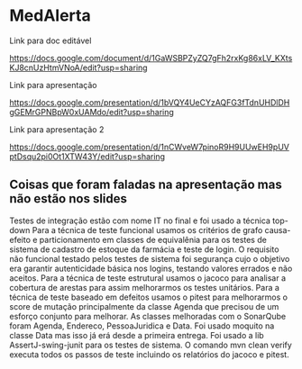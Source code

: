 # MedAlerta

Link para doc editável

https://docs.google.com/document/d/1GaWSBPZyZQ7gFh2rxKg86xLV_KXtsKJ8cnUzHtmVNoA/edit?usp=sharing


Link para apresentação

https://docs.google.com/presentation/d/1bVQY4UeCYzAQFG3fTdnUHDlDHgGEMrGPNBpW0xUAMdo/edit?usp=sharing


Link para apresentação 2

https://docs.google.com/presentation/d/1nCWveW7pinoR9H9UUwEH9pUVptDsqu2pi0Ot1XTW43Y/edit?usp=sharing

## Coisas que foram faladas na apresentação mas não estão nos slides

Testes de integração estão com nome IT no final e foi usado a técnica top-down
Para a técnica de teste funcional usamos os critérios de grafo causa-efeito e particionamento em classes de equivalênia para os testes de sistema de cadastro de estoque da farmácia e teste de login.
O requisito não funcional testado pelos testes de sistema foi segurança cujo o objetivo era garantir autenticidade básica nos logins, testando valores errados e não aceitos.
Para a técnica de teste estrutural usamos o jacoco para analisar a cobertura de arestas para assim melhorarmos os testes unitários.
Para a técnica de teste baseado em defeitos usamos o pitest para melhorarmos o score de mutação principalmente da classe Agenda que precisou de um esforço conjunto para melhorar.
As classes melhoradas com o SonarQube foram Agenda, Endereco, PessoaJuridica e Data.
Foi usado moquito na classe Data mas isso já erá desde a primeira entrega.
Foi usado a lib AssertJ-swing-junit para os testes de sistema.
O comando mvn clean verify executa todos os passos de teste incluindo os relatórios do jacoco e pitest.
